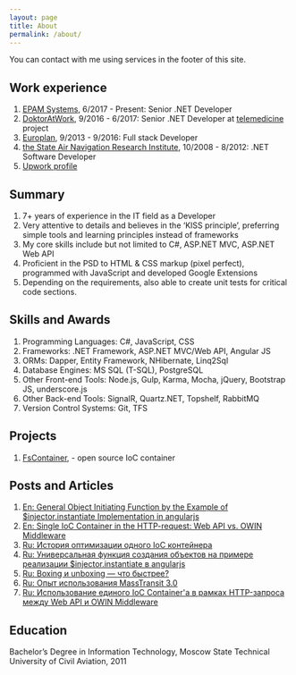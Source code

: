```yaml
---
layout: page
title: About
permalink: /about/
---
```


You can contact with me using services in the footer of this site.

## Work experience

1. [EPAM Systems](http://epam.com/), 6/2017 - Present: Senior .NET Developer
2. [DoktorAtWork](https://doktornarabote.ru/), 9/2016 - 6/2017: Senior .NET Developer at [telemedicine](http://telemedicine.doktornarabote.ru/) project
3. [Europlan](https://europlan.ru/), 9/2013 - 9/2016: Full stack Developer
4. [the State Air Navigation Research Institute](http://www.atminst.ru/), 10/2008 - 8/2012: .NET Software Developer
5. [Upwork profile](https://www.upwork.com/o/profiles/users/_~01d0b9aa6cc56b8f51/)

## Summary 

1. 7+ years of experience in the IT field as a Developer
2. Very attentive to details and believes in the ‘KISS principle’, preferring simple tools and learning principles instead of frameworks
3. My core skills include but not limited to C#, ASP.NET MVC, ASP.NET Web API
4. Proficient in the PSD to HTML &amp; CSS markup (pixel perfect), programmed with JavaScript and developed Google Extensions
5. Depending on the requirements, also able to create unit tests for critical code sections.

## Skills and Awards

1. Programming Languages: C#, JavaScript, CSS
2. Frameworks: .NET Framework, ASP.NET MVC/Web API, Angular JS
3. ORMs: Dapper, Entity Framework, NHibernate, Linq2Sql
3. Database Engines: MS SQL (T-SQL), PostgreSQL
4. Other Front-end Tools: Node.js, Gulp, Karma, Mocha, jQuery, Bootstrap JS, underscore.js
5. Other Back-end Tools: SignalR, Quartz.NET, Topshelf, RabbitMQ
6. Version Control Systems: Git, TFS

## Projects

1. [FsContainer](https://github.com/FSou1/FsContainer), - open source IoC container

## Posts and Articles

1. [En: General Object Initiating Function by the Example of $injector.instantiate Implementation in angularjs](https://www.codeproject.com/Articles/1190556/General-Object-Initiating-Function-by-the-Example)
2. [En: Single IoC Container in the HTTP-request: Web API vs. OWIN Middleware](http://codingsight.com/using-single-ioc-container-http-request-web-api-vs-owin-middleware/)
3. [Ru: История оптимизации одного IoC контейнера](https://habrahabr.ru/post/331584/)
4. [Ru: Универсальная функция создания объектов на примере реализации $injector.instantiate в angularjs](https://habrahabr.ru/post/330214/)
5. [Ru: Boxing и unboxing — что быстрее?](https://habrahabr.ru/post/328052/)
6. [Ru: Опыт использования MassTransit 3.0](https://habrahabr.ru/post/314080/)
7. [Ru: Использование единого IoC Container'a в рамках HTTP-запроса между Web API и OWIN Middleware](https://habrahabr.ru/post/311256/)

## Education

Bachelor’s Degree in Information Technology, Moscow State Technical University of Civil Aviation, 2011